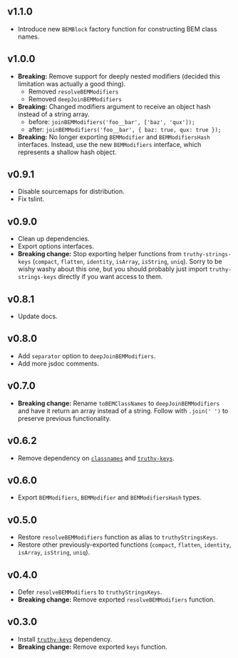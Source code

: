 ## v1.1.0
- Introduce new `BEMBlock` factory function for constructing BEM class names.

## v1.0.0
- **Breaking:** Remove support for deeply nested modifiers (decided this limitation was actually a good thing).
  - Removed `resolveBEMModifiers`
  - Removed `deepJoinBEMModifiers`
- **Breaking:** Changed modifiers argument to receive an object hash instead of a string array.
  - before: `joinBEMModifiers('foo__bar', ['baz', 'qux']);`
  - after: `joinBEMModifiers('foo__bar', { baz: true, qux: true });`
- **Breaking:** No longer exporting `BEMModifier` and `BEMModifiersHash` interfaces. Instead, use the new `BEMModifiers` interface, which represents a shallow hash object.

## v0.9.1
- Disable sourcemaps for distribution.
- Fix tslint.

## v0.9.0
- Clean up dependencies.
- Export options interfaces.
- **Breaking change:** Stop exporting helper functions from `truthy-strings-keys` (`compact`, `flatten`, `identity`, `isArray`, `isString`, `uniq`). Sorry to be wishy washy about this one, but you should probably just import `truthy-strings-keys` directly if you want access to them.

## v0.8.1
- Update docs.

## v0.8.0
- Add `separator` option to `deepJoinBEMModifiers`.
- Add more jsdoc comments.

## v0.7.0
- **Breaking change:** Rename `toBEMClassNames` to `deepJoinBEMModifiers` and have it return an array instead of a string. Follow with `.join(' ')` to preserve previous functionality.

## v0.6.2
- Remove dependency on [`classnames`](https://www.npmjs.com/package/classnames) and [`truthy-keys`](https://www.npmjs.com/package/truthy-keys).

## v0.6.0
- Export `BEMModifiers`, `BEMModifier` and `BEMModifiersHash` types.

## v0.5.0
- Restore `resolveBEMModifiers` function as alias to `truthyStringsKeys`.
- Restore other previously-exported functions (`compact`, `flatten`, `identity`, `isArray`, `isString`, `uniq`).

## v0.4.0
- Defer `resolveBEMModifiers` to `truthyStringsKeys`.
- **Breaking change:** Remove exported `resolveBEMModifiers` function.

## v0.3.0
- Install [`truthy-keys`](https://www.npmjs.com/package/truthy-keys) dependency.
- **Breaking change:** Remove exported `keys` function.

